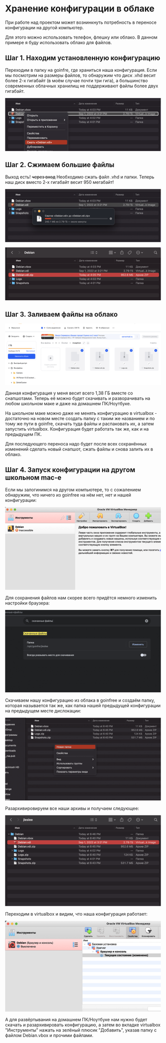 # Хранение конфигурации в облаке

При работе над проектом может вознинкнуть потребность в переносе конфигурации на другой компьютер.

Для этого можно использовать телефон, флешку или облако. В данном примере я буду использовать облако для файлов.

## Шаг 1. Находим установленную конфигурацию

Переходим в папку на goinfre, где храниться наша конфигурация. Если мы посмотрим на размеры файлов, то обнаружим что диск .vhd весит более 2-х гигабайт (в моём случае почти три гига), а большинство современных облачных хранилищ не поддерживают файлы более двух гигабайт.

![поиск конфигурации](media/configuration_storage/step_0.png)

## Шаг 2. Сжимаем большие файлы

Выход есть! ~~через вход~~ Необходимо сжать файл .vhd и папки. Теперь наш диск вместо 2-х гигабайт весит 950 мегабайт!

![сжатие файлов](media/configuration_storage/step_1.png)

![сжатие файлов](media/configuration_storage/step_2.png)

## Шаг 3. Заливаем файлы на облако

![хранение в облаке](media/configuration_storage/step_3.png)

Данная конфигурация у меня весит всего 1,38 ГБ вместе со снапшотами. Теперь её можно будет скачивать и разворачивать на любом школьном маке и даже на домашнем ПК/Ноутбуке.

На школьном маке можно даже не менять конфигурацию в virtualbox - достаточно на новом месте создать папку с таким же названием и по тому же пути в goinfre, скачать туда файлы и распаковать их, а затем запустить virtualbox. Конфигурация будет работать так же, как и на предыдущем ПК.

Для последующего переноса надо будет после всех сохранённых изменений сделать новый снапшот, сжать файлы и снова залить их в облако.

## Шаг 4. Запуск конфигурации на другом школьном mac-е

Если мы залогинимся на другом компьютере, то с сожалением обнаружим, что ничего из goinfree на нём нет, нет и нашей конфигурации:

![хранение в облаке](media/configuration_storage/step_4.png)

Для сохранения файлов нам скорее всего придётся немного изменить настройки браузера:

![хранение в облаке](media/configuration_storage/step_5.png)

Скачиваем нашу конфигурацию из облака в goinfree и создаём папку, которая называется так же, как папка нашей предыдущей конфигурации на предыдущем месте дислокации:

![хранение в облаке](media/configuration_storage/step_6.png)

Разархивировируем все наши архивы и получаем следующее:

![хранение в облаке](media/configuration_storage/step_7.png)

Переходим в virtualbox и видим, что наша конфигурация работает:

![хранение в облаке](media/configuration_storage/step_8.png)

А для развёртывания на домашнем ПК/Ноутбуке нам нужно будет скачать и разархивировать конфигурацию, а затем во вкладке virtualbox "Инструменты" нажать на зелёный плюсик "Добавить", указав папку с файлом Debian.vbox и прочими файлами.